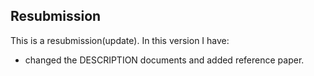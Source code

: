 ## Resubmission
This is a resubmission(update). In this version I have:

* changed the DESCRIPTION documents and added reference paper.
